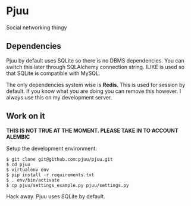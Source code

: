 Pjuu
====

Social networking thingy

Dependencies
------------

Pjuu by default uses SQLite so there is no DBMS dependencies. You can switch this later through SQLAlchemy connection string. ILIKE is used so that SQLite is compatible with MySQL.

The only dependencies system wise is **Redis**. This is used for session by default. If you know what you are doing you can remove this however. I always use this on my development server.

Work on it
----------

**THIS IS NOT TRUE AT THE MOMENT. PLEASE TAKE IN TO ACCOUNT ALEMBIC**

Setup the development environment:
```
$ git clone git@github.com:pjuu/pjuu.git
$ cd pjuu
$ virtualenv env
$ pip install -r requirements.txt
$ . env/bin/activate
$ cp pjuu/settings_example.py pjuu/settings.py
```
Hack away. Pjuu uses SQLite by default.
